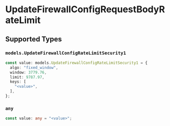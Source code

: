 # UpdateFirewallConfigRequestBodyRateLimit


## Supported Types

### `models.UpdateFirewallConfigRateLimitSecurity1`

```typescript
const value: models.UpdateFirewallConfigRateLimitSecurity1 = {
  algo: "fixed_window",
  window: 3779.76,
  limit: 9787.97,
  keys: [
    "<value>",
  ],
};
```

### `any`

```typescript
const value: any = "<value>";
```

